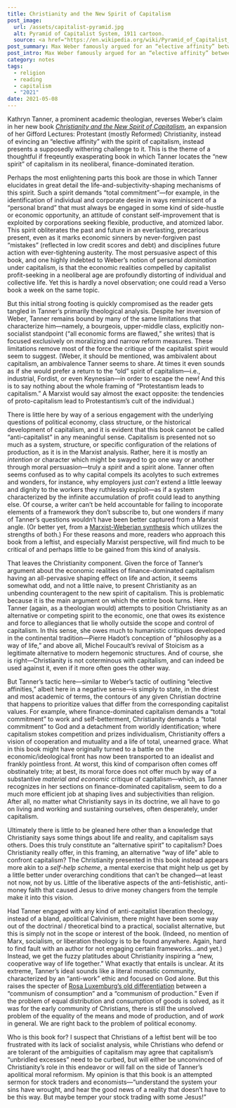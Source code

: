 ```yaml
---
title: Christianity and the New Spirit of Capitalism
post_image:
  url: /assets/capitalist-pyramid.jpg
  alt: Pyramid of Capitalist System, 1911 cartoon.
  source: <a href="https://en.wikipedia.org/wiki/Pyramid_of_Capitalist_System#/media/File:Anti-capitalism_color%E2%80%94_Restored.png" target="_blank">Wikimedia</a>
post_summary: Max Weber famously argued for an “elective affinity” between a Calvinist work ethic and the economic requirements of industrial capitalism. In its insistence on secularized vocation and deferment of worldly pleasure, according to Weber, the Protestant work ethic gave religious sanction to certain kinds of economic activity, namely, the reinvestment of wealth as capital to build society’s productive forces.
post_intro: Max Weber famously argued for an “elective affinity” between a Calvinist work ethic and the economic requirements of industrial capitalism. In its insistence on secularized vocation and deferment of worldly pleasure, according to Weber, the Protestant work ethic gave religious sanction to certain kinds of economic activity, namely, the reinvestment of wealth as capital to build society’s productive forces.
category: notes
tags:
  - religion
  - reading
  - capitalism
  - "2021"
date: 2021-05-08
---
```


Kathryn Tanner, a prominent academic theologian, reverses Weber’s claim in her new book _[Christianity and the New Spirit of Capitalism](https://yalebooks.yale.edu/book/9780300258493/christianity-and-the-new-spirit-of-capitalism/)_, an expansion of her Gifford Lectures: Protestant (mostly Reformed) Christianity, instead of evincing an “elective affinity” with the spirit of capitalism, instead presents a supposedly withering challenge to it. This is the theme of a thoughtful if freqeuntly exasperating book in which Tanner locates the “new spirit” of capitalism in its neoliberal, finance-dominated iteration.

Perhaps the most enlightening parts this book are those in which Tanner elucidates in great detail the life-and-subjectivity-shaping mechanisms of this spirit. Such a spirit demands “total commitment”—for example, in the identification of individual and corporate desire in ways reminiscent of a “personal brand” that must always be engaged in some kind of side-hustle or economic opportunity, an attitude of constant self-improvement that is exploited by corporations seeking flexible, productive, and atomized labor. This spirit obliterates the past and future in an everlasting, precarious present, even as it marks economic sinners by never-forgiven past “mistakes” (reflected in low credit scores and debt) and disciplines future action with ever-tightening austerity. The most persuasive aspect of this book, and one highly indebted to Weber’s notion of personal _domination_ under capitalism, is that the economic realities compelled by capitalist profit-seeking in a neoliberal age are profoundly distorting of individual and collective life. Yet this is hardly a novel observation; one could read a Verso book a week on the same topic.

But this initial strong footing is quickly compromised as the reader gets tangled in Tanner’s primarily theological analysis. Despite her inversion of Weber, Tanner remains bound by many of the same limitations that characterize him—namely, a bourgeois, upper-middle class, explicitly non-socialist standpoint (“all economic forms are flawed,” she writes) that is focused exclusively on moralizing and narrow reform measures. These limitations remove most of the force the critique of the capitalist spirit would seem to suggest. (Weber, it should be mentioned, was ambivalent about capitalism, an ambivalence Tanner seems to share. At times it even sounds as if she would prefer a return to the “old” spirit of capitalism—i.e., industrial, Fordist, or even Keynesian—in order to escape the new! And this is to say nothing about the whole framing of “Protestantism leads to capitalism.” A Marxist would say almost the exact opposite: the tendencies of proto-capitalism lead to Protestantism’s cult of the individual.)

There is little here by way of a serious engagement with the underlying questions of political economy, class structure, or the historical development of capitalism, and it is evident that this book cannot be called “anti-capitalist” in any meaningful sense. Capitalism is presented not so much as a system, structure, or specific configuration of the relations of production, as it is in the Marxist analysis. Rather, here it is mostly an _intention_ or character which might be swayed to go one way or another through moral persuasion—truly a _spirit_ and a spirit alone. Tanner often seems confused as to why capital compels its acolytes to such extremes and wonders, for instance, why employers just _can’t_ extend a little leeway and dignity to the workers they ruthlessly exploit—as if a system characterized by the infinite accumulation of profit could lead to anything else. Of course, a writer can’t be held accountable for failing to incoporate elements of a framework they don’t subscribe to, but one wonders if many of Tanner’s questions wouldn’t have been better captured from a Marxist angle. (Or better yet, from a [Marxist-Weberian synthesis](https://internationalviewpoint.org/spip.php?article1106) which utilizes the strengths of both.) For these reasons and more, readers who approach this book from a leftist, and especially Marxist perspective, will find much to be critical of and perhaps little to be gained from this kind of analysis.

That leaves the Christianity component. Given the force of Tanner’s argument about the economic realities of finance-dominated capitalism having an all-pervasive shaping effect on life and action, it seems somewhat odd, and not a little naive, to present Christianity as an unbending counteragent to the new spirit of capitalism. This is problematic because it is the main argument on which the entire book turns. Here Tanner (again, as a theologian would) attempts to position Christianity as an alternative or competing spirit to the economic, one that owes its existence and force to allegiances that lie wholly outside the scope and control of capitalism. In this sense, she owes much to humanistic critiques developed in the continental tradition—Pierre Hadot’s conception of “philosophy as a way of life,” and above all, Michel Foucault’s revival of Stoicism as a legitimate alternative to modern hegemonic structures. And of course, she is right—Christianity is not coterminous with capitalism, and can indeed be used against it, even if it more often goes the other way.

But Tanner’s tactic here—similar to Weber’s tactic of outlining “elective affinities,” albeit here in a negative sense—is simply to state, in the driest and most academic of terms, the contours of any given Christian doctrine that happens to prioritize values that differ from the corresponding capitalist values. For example, where finance-dominated capitalism demands a “total commitment” to work and self-betterment, Christianity demands a “total commitment” to God and a detachment from worldly identification; where capitalism stokes competition and prizes individualism, Christianity offers a vision of cooperation and mutuality and a life of total, unearned grace. What in this book might have originally turned to a battle on the economic/ideological front has now been transported to an idealist and frankly pointless front. At worst, this kind of comparison often comes off obstinately trite; at best, its moral force does not offer much by way of a substantive _material and economic_ critique of capitalism—which, as Tanner recognizes in her sections on finance-dominated capitalism, seem to do a much more efficient job at shaping lives and subjectivities than religion. After all, no matter what Christianity says in its doctrine, we all have to go on living and working and sustaining ourselves, often desperately, under capitalism.

Ultimately there is little to be gleaned here other than a knowledge that Christianity says some things about life and reality, and capitalism says others. Does this truly constitute an “alternative spirit” to capitalism? Does Christianity really offer, in this framing, an alternative “way of life” able to confront capitalism? The Christianity presented in this book instead appears more akin to a _self-help scheme_, a mental exercise that might help us get by a little better under overarching conditions that can’t be changed—at least not now, not by us. Little of the liberative aspects of the anti-fetishistic, anti-money faith that caused Jesus to drive money changers from the temple make it into this vision.

Had Tanner engaged with any kind of anti-capitalist liberation theology, instead of a bland, apolitical Calvinism, there might have been some way out of the doctrinal / theoretical bind to a practical, socialist alternative, but this is simply not in the scope or interest of the book. (Indeed, no mention of Marx, socialism, or liberation theology is to be found anywhere. Again, hard to find fault with an author for not engaging certain frameworks...and yet.) Instead, we get the fuzzy platitudes about Christianity inspiring a “new, cooperative way of life together.” What exactly that entails is unclear. At its extreme, Tanner’s ideal sounds like a literal monastic community, characterized by an “anti-work” ethic and focused on God alone. But this raises the specter of [Rosa Luxemburg’s old differentiation](https://www.marxists.org/archive/luxemburg/1905/misc/socialism-churches.htm) between a “communism of consumption” and a “communism of production.” Even if the problem of equal distribution and consumption of goods is solved, as it was for the early community of Christians, there is still the unsolved problem of the equality of the means and mode of production, and of _work_ in general. We are right back to the problem of political economy.

Who is this book for? I suspect that Christians of a leftist bent will be too frustrated with its lack of socialist analysis, while Christians who defend or are tolerant of the ambiguities of capitalism may agree that capitalism’s “unbridled excesses” need to be curbed, but will either be unconvinced of Christianity’s role in this endeavor or will fall on the side of Tanner’s apolitical moral reformism. My opinion is that this book is an attempted sermon for stock traders and economists—“understand the system your sins have wrought, and hear the good news of a reality that doesn’t have to be this way. But maybe temper your stock trading with some Jesus!”
